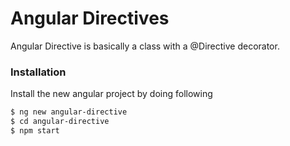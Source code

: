 # Angular Directives
Angular Directive is basically a class with a @Directive decorator. 

### Installation

Install the new angular project by doing following

```sh
$ ng new angular-directive
$ cd angular-directive
$ npm start
```

